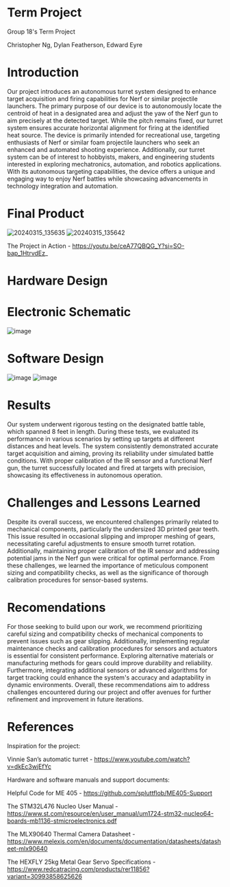 # Term Project
 Group 18's Term Project
 
 Christopher Ng, Dylan Featherson, Edward Eyre


# Introduction
Our project introduces an autonomous turret system designed to enhance target acquisition and firing capabilities for Nerf or similar projectile launchers. The primary purpose of our device is to autonomously locate the centroid of heat in a designated area and adjust the yaw of the Nerf gun to aim precisely at the detected target. While the pitch remains fixed, our turret system ensures accurate horizontal alignment for firing at the identified heat source. The device is primarily intended for recreational use, targeting enthusiasts of Nerf or similar foam projectile launchers who seek an enhanced and automated shooting experience. Additionally, our turret system can be of interest to hobbyists, makers, and engineering students interested in exploring mechatronics, automation, and robotics applications. With its autonomous targeting capabilities, the device offers a unique and engaging way to enjoy Nerf battles while showcasing advancements in technology integration and automation.

# Final Product
![20240315_135635](https://github.com/Cadre1/Term-Project/assets/55156855/13e64ac5-0520-4c69-b7a5-7084ba4032b9)
![20240315_135642](https://github.com/Cadre1/Term-Project/assets/55156855/f875bbc5-17c6-4bc6-b902-88512c888c7d)

The Project in Action - https://youtu.be/ceA77QBQG_Y?si=SO-bap_1HtrvdEz_

# Hardware Design
<INSERT CAD IMAGE HERE>

# Electronic Schematic
![image](https://github.com/Cadre1/Term-Project/assets/156386309/85fd8def-7f5e-48b9-8cd7-d34d9cd2ef06)

# Software Design
![image](https://github.com/Cadre1/Term-Project/assets/55156855/35797bbd-3ab6-4ab8-95d5-6899b830bee7)
![image](https://github.com/Cadre1/Term-Project/assets/55156855/cc1501a2-59ac-47d4-a599-750216bdc687)

# Results
Our system underwent rigorous testing on the designated battle table, which spanned 8 feet in length. During these tests, we evaluated its performance in various scenarios by setting up targets at different distances and heat levels. The system consistently demonstrated accurate target acquisition and aiming, proving its reliability under simulated battle conditions. With proper calibration of the IR sensor and a functional Nerf gun, the turret successfully located and fired at targets with precision, showcasing its effectiveness in autonomous operation.

# Challenges and Lessons Learned
Despite its overall success, we encountered challenges primarily related to mechanical components, particularly the undersized 3D printed gear teeth. This issue resulted in occasional slipping and improper meshing of gears, necessitating careful adjustments to ensure smooth turret rotation. Additionally, maintaining proper calibration of the IR sensor and addressing potential jams in the Nerf gun were critical for optimal performance. From these challenges, we learned the importance of meticulous component sizing and compatibility checks, as well as the significance of thorough calibration procedures for sensor-based systems.

# Recomendations
For those seeking to build upon our work, we recommend prioritizing careful sizing and compatibility checks of mechanical components to prevent issues such as gear slipping. Additionally, implementing regular maintenance checks and calibration procedures for sensors and actuators is essential for consistent performance. Exploring alternative materials or manufacturing methods for gears could improve durability and reliability. Furthermore, integrating additional sensors or advanced algorithms for target tracking could enhance the system's accuracy and adaptability in dynamic environments. Overall, these recommendations aim to address challenges encountered during our project and offer avenues for further refinement and improvement in future iterations.

# References
Inspiration for the project: 

Vinnie San’s automatic turret - https://www.youtube.com/watch?v=dkEc3wjEfYc

Hardware and software manuals and support documents:

Helpful Code for ME 405 - https://github.com/spluttflob/ME405-Support

The STM32L476 Nucleo User Manual - https://www.st.com/resource/en/user_manual/um1724-stm32-nucleo64-boards-mb1136-stmicroelectronics.pdf

The MLX90640 Thermal Camera Datasheet - https://www.melexis.com/en/documents/documentation/datasheets/datasheet-mlx90640

The HEXFLY 25kg Metal Gear Servo Specifications - https://www.redcatracing.com/products/rer11856?variant=30993858625626
